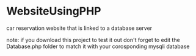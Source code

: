 # WebsiteUsingPHP
car reservation website that is linked to a database server

note:
if you download this project to test it out don't forget to edit the Database.php folder to match it with your corosponding mysqli database

